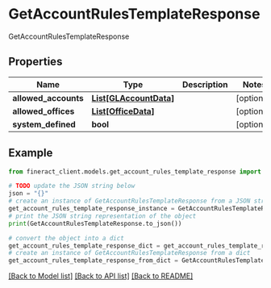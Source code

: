 # GetAccountRulesTemplateResponse

GetAccountRulesTemplateResponse

## Properties

Name | Type | Description | Notes
------------ | ------------- | ------------- | -------------
**allowed_accounts** | [**List[GLAccountData]**](GLAccountData.md) |  | [optional] 
**allowed_offices** | [**List[OfficeData]**](OfficeData.md) |  | [optional] 
**system_defined** | **bool** |  | [optional] 

## Example

```python
from fineract_client.models.get_account_rules_template_response import GetAccountRulesTemplateResponse

# TODO update the JSON string below
json = "{}"
# create an instance of GetAccountRulesTemplateResponse from a JSON string
get_account_rules_template_response_instance = GetAccountRulesTemplateResponse.from_json(json)
# print the JSON string representation of the object
print(GetAccountRulesTemplateResponse.to_json())

# convert the object into a dict
get_account_rules_template_response_dict = get_account_rules_template_response_instance.to_dict()
# create an instance of GetAccountRulesTemplateResponse from a dict
get_account_rules_template_response_from_dict = GetAccountRulesTemplateResponse.from_dict(get_account_rules_template_response_dict)
```
[[Back to Model list]](../README.md#documentation-for-models) [[Back to API list]](../README.md#documentation-for-api-endpoints) [[Back to README]](../README.md)


